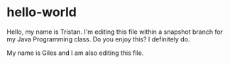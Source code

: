 # hello-world

Hello, my name is Tristan. I'm editing this file within a snapshot branch for my Java Programming class.
Do you enjoy this? I definitely do.

My name is Giles and I am also editing this file.
